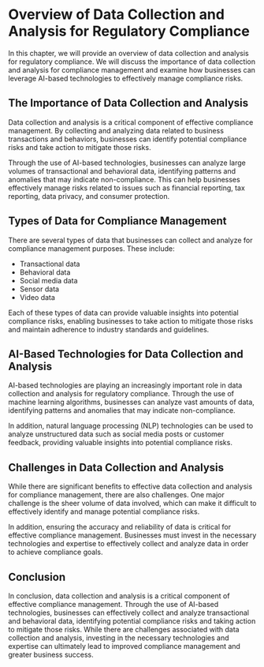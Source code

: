 Overview of Data Collection and Analysis for Regulatory Compliance
==========================================================================================================================

In this chapter, we will provide an overview of data collection and analysis for regulatory compliance. We will discuss the importance of data collection and analysis for compliance management and examine how businesses can leverage AI-based technologies to effectively manage compliance risks.

The Importance of Data Collection and Analysis
----------------------------------------------

Data collection and analysis is a critical component of effective compliance management. By collecting and analyzing data related to business transactions and behaviors, businesses can identify potential compliance risks and take action to mitigate those risks.

Through the use of AI-based technologies, businesses can analyze large volumes of transactional and behavioral data, identifying patterns and anomalies that may indicate non-compliance. This can help businesses effectively manage risks related to issues such as financial reporting, tax reporting, data privacy, and consumer protection.

Types of Data for Compliance Management
---------------------------------------

There are several types of data that businesses can collect and analyze for compliance management purposes. These include:

* Transactional data
* Behavioral data
* Social media data
* Sensor data
* Video data

Each of these types of data can provide valuable insights into potential compliance risks, enabling businesses to take action to mitigate those risks and maintain adherence to industry standards and guidelines.

AI-Based Technologies for Data Collection and Analysis
------------------------------------------------------

AI-based technologies are playing an increasingly important role in data collection and analysis for regulatory compliance. Through the use of machine learning algorithms, businesses can analyze vast amounts of data, identifying patterns and anomalies that may indicate non-compliance.

In addition, natural language processing (NLP) technologies can be used to analyze unstructured data such as social media posts or customer feedback, providing valuable insights into potential compliance risks.

Challenges in Data Collection and Analysis
------------------------------------------

While there are significant benefits to effective data collection and analysis for compliance management, there are also challenges. One major challenge is the sheer volume of data involved, which can make it difficult to effectively identify and manage potential compliance risks.

In addition, ensuring the accuracy and reliability of data is critical for effective compliance management. Businesses must invest in the necessary technologies and expertise to effectively collect and analyze data in order to achieve compliance goals.

Conclusion
----------

In conclusion, data collection and analysis is a critical component of effective compliance management. Through the use of AI-based technologies, businesses can effectively collect and analyze transactional and behavioral data, identifying potential compliance risks and taking action to mitigate those risks. While there are challenges associated with data collection and analysis, investing in the necessary technologies and expertise can ultimately lead to improved compliance management and greater business success.
